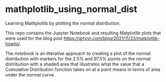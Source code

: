 # mathplotlib_using_normal_dist
Learning Mathplotlib by plotting the normal distribution.

This repo contains the Jupyter Notebook and resulting Matplotlib plots that were used for the blog post https://grtyvr.com/blog/2021/11/23/matplotlib-howto/.

The notebook is an itterative approach to creating a plot of the normal distribution with markers for the 2.5% and 97.5% points on the normal distribution with a shaded area that illustrates what the value that a Cumulative Distribution function takes on at a point means in terms of area under the normal curve.
